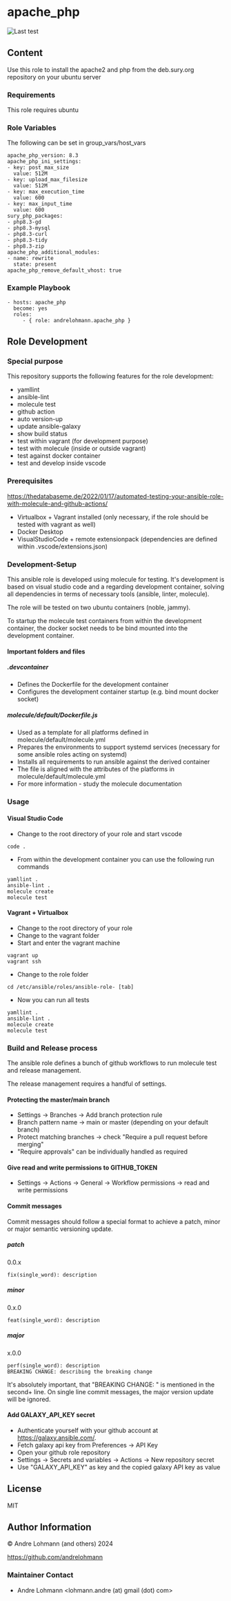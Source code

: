 # apache_php

![Last test](https://github.com/andrelohmann/ansible-role-apache_php/actions/workflows/test.yml/badge.svg)

## Content

Use this role to install the apache2 and php from the deb.sury.org repository on your ubuntu server

### Requirements

This role requires ubuntu

### Role Variables

The following can be set in group_vars/host_vars

    apache_php_version: 8.3
    apache_php_ini_settings:
    - key: post_max_size
      value: 512M
    - key: upload_max_filesize
      value: 512M
    - key: max_execution_time
      value: 600
    - key: max_input_time
      value: 600
    sury_php_packages:
    - php8.3-gd
    - php8.3-mysql
    - php8.3-curl
    - php8.3-tidy
    - php8.3-zip
    apache_php_additional_modules:
    - name: rewrite
      state: present
    apache_php_remove_default_vhost: true

### Example Playbook

    - hosts: apache_php
      become: yes
      roles:
         - { role: andrelohmann.apache_php }

## Role Development

### Special purpose

This repository supports the following features for the role development:

* yamllint
* ansible-lint
* molecule test
* github action
* auto version-up
* update ansible-galaxy
* show build status
* test within vagrant (for development purpose)
* test with molecule (inside or outside vagrant)
* test against docker container
* test and develop inside vscode

### Prerequisites

https://thedatabaseme.de/2022/01/17/automated-testing-your-ansible-role-with-molecule-and-github-actions/

* Virtualbox + Vagrant installed (only necessary, if the role should be tested with vagrant as well)
* Docker Desktop
* VisualStudioCode + remote extensionpack (dependencies are defined within .vscode/extensions.json)

### Development-Setup

This ansible role is developed using molecule for testing. It's development is based on visual studio code and a regarding development container, solving all dependencies in terms of necessary tools (ansible, linter, molecule).

The role will be tested on two ubuntu containers (noble, jammy).

To startup the molecule test containers from within the development container, the docker socket needs to be bind mounted into the development container.

#### Important folders and files

##### .devcontainer

* Defines the Dockerfile for the development container
* Configures the development container startup (e.g. bind mount docker socket)

##### molecule/default/Dockerfile.js

* Used as a template for all platforms defined in molecule/default/molecule.yml
* Prepares the environments to support systemd services (necessary for some ansible roles acting on systemd)
* Installs all requirements to run ansible against the derived container
* The file is aligned with the attributes of the platforms in molecule/default/molecule.yml
* For more information - study the molecule documentation

### Usage

#### Visual Studio Code

* Change to the root directory of your role and start vscode

```
code .
```

 * From within the development container you can use the following run commands

```
yamllint .
ansible-lint .
molecule create
molecule test
```

#### Vagrant + Virtualbox

* Change to the root directory of your role
* Change to the vagrant folder
* Start and enter the vagrant machine

```
vagrant up
vagrant ssh
```

* Change to the role folder

```
cd /etc/ansible/roles/ansible-role- [tab]
```

* Now you can run all tests

```
yamllint .
ansible-lint .
molecule create
molecule test
```

### Build and Release process

The ansible role defines a bunch of github workflows to run molecule test and release management.

The release management requires a handful of settings.

#### Protecting the master/main branch

* Settings -> Branches -> Add branch protection rule
* Branch pattern name -> main or master (depending on your default branch)
* Protect matching branches -> check "Require a pull request before merging"
* "Require approvals" can be individually handled as required

#### Give read and write permissions to GITHUB_TOKEN

* Settings -> Actions -> General -> Workflow permissions -> read and write permissions

#### Commit messages

Commit messages should follow a special format to achieve a patch, minor or major semantic versioning update.

##### patch

0.0.x

```
fix(single_word): description
```

##### minor

0.x.0

```
feat(single_word): description
```

##### major

x.0.0

```
perf(single_word): description
BREAKING CHANGE: describing the breaking change
```

It's absolutely important, that "BREAKING CHANGE: " is mentioned in the second+ line. On single line commit messages, the major version update will be ignored.

#### Add GALAXY_API_KEY secret

* Authenticate yourself with your github account at https://galaxy.ansible.com/.
* Fetch galaxy api key from Preferences -> API Key
* Open your github role repository
* Settings -> Secrets and variables -> Actions -> New repository secret
* Use "GALAXY_API_KEY" as key and the copied galaxy API key as value

## License

MIT

## Author Information

&copy; Andre Lohmann (and others) 2024

https://github.com/andrelohmann

### Maintainer Contact

* Andre Lohmann
  <lohmann.andre (at) gmail (dot) com>
